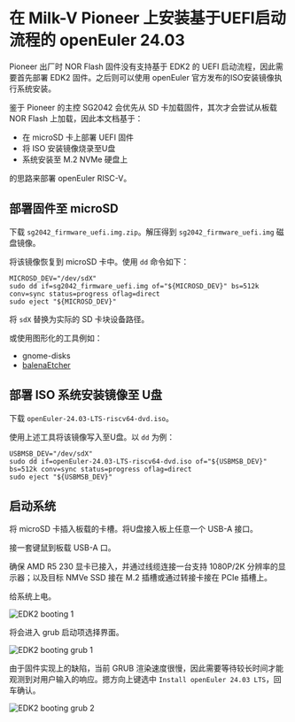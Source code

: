 # 在 Milk-V Pioneer 上安装基于UEFI启动流程的 openEuler 24.03

Pioneer 出厂时 NOR Flash 固件没有支持基于 EDK2 的 UEFI 启动流程，因此需要首先部署 EDK2 固件。之后则可以使用 openEuler 官方发布的ISO安装镜像执行系统安装。

鉴于 Pioneer 的主控 SG2042 会优先从 SD 卡加载固件，其次才会尝试从板载 NOR Flash 上加载，因此本文档基于：

- 在 microSD 卡上部署 UEFI 固件
- 将 ISO 安装镜像烧录至U盘
- 系统安装至 M.2 NVMe 硬盘上

的思路来部署 openEuler RISC-V。

## 部署固件至 microSD

下载 `sg2042_firmware_uefi.img.zip`。解压得到 `sg2042_firmware_uefi.img` 磁盘镜像。

将该镜像恢复到 microSD 卡中。使用 `dd` 命令如下：

```shell
MICROSD_DEV="/dev/sdX"
sudo dd if=sg2042_firmware_uefi.img of="${MICROSD_DEV}" bs=512k conv=sync status=progress oflag=direct
sudo eject "${MICROSD_DEV}"
```

将 `sdX` 替换为实际的 SD 卡块设备路径。

或使用图形化的工具例如：

- gnome-disks
- [balenaEtcher](https://etcher.balena.io/#download-etcher)

## 部署 ISO 系统安装镜像至 U盘

下载 `openEuler-24.03-LTS-riscv64-dvd.iso`。

使用上述工具将该镜像写入至U盘。以 `dd` 为例：

```shell
USBMSB_DEV="/dev/sdX"
sudo dd if=openEuler-24.03-LTS-riscv64-dvd.iso of="${USBMSB_DEV}" bs=512k conv=sync status=progress oflag=direct
sudo eject "${USBMSB_DEV}"
```

## 启动系统

将 microSD 卡插入板载的卡槽。将U盘接入板上任意一个 USB-A 接口。

接一套键鼠到板载 USB-A 口。

确保 AMD R5 230 显卡已接入，并通过线缆连接一台支持 1080P/2K 分辨率的显示器；以及目标 NMVe SSD 接在 M.2 插槽或通过转接卡接在 PCIe 插槽上。

给系统上电。

![EDK2 booting 1](./pioneer-oerv2403-uefi.resc/edk2-boot-screenshot-01.png)

将会进入 grub 启动项选择界面。

![EDK2 booting grub 1](./pioneer-oerv2403-uefi.resc/grub-screenshot-01.png)

由于固件实现上的缺陷，当前 GRUB 渲染速度很慢，因此需要等待较长时间才能观测到对用户输入的响应。摁方向上键选中 `Install openEuler 24.03 LTS`，回车确认。

![EDK2 booting grub 2](./pioneer-oerv2403-uefi.resc/grub-screenshot-02.png)

